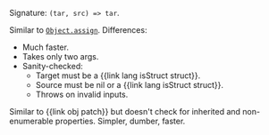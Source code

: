Signature: `(tar, src) => tar`.

Similar to [`Object.assign`](https://developer.mozilla.org/en-US/docs/Web/JavaScript/Reference/Global_Objects/Object/assign). Differences:

  * Much faster.
  * Takes only two args.
  * Sanity-checked:
    * Target must be a {{link lang isStruct struct}}.
    * Source must be nil or a {{link lang isStruct struct}}.
    * Throws on invalid inputs.

Similar to {{link obj patch}} but doesn't check for inherited and non-enumerable properties. Simpler, dumber, faster.
